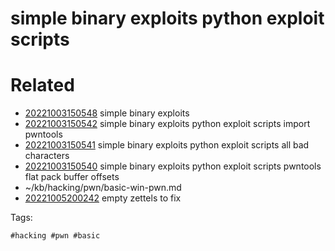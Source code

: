 # simple binary exploits python exploit scripts

# Related

- [20221003150548](/zet/20221003150548/README.md) simple binary exploits
- [20221003150542](/zet/20221003150542/README.md) simple binary exploits python exploit scripts import pwntools
- [20221003150541](/zet/20221003150541/README.md) simple binary exploits python exploit scripts all bad characters
- [20221003150540](/zet/20221003150540/README.md) simple binary exploits python exploit scripts pwntools flat pack buffer offsets
- ~/kb/hacking/pwn/basic-win-pwn.md
- [20221005200242](/zet/20221005200242/README.md) empty zettels to fix

Tags:

    #hacking #pwn #basic 
